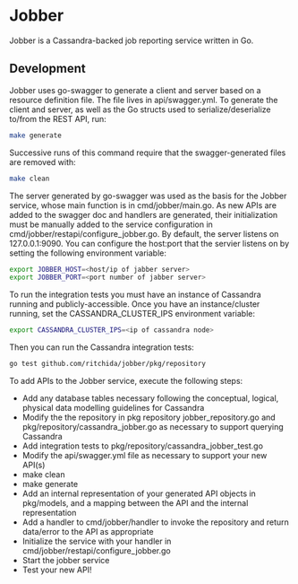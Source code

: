# Jobber

Jobber is a Cassandra-backed job reporting service written in Go.

## Development

Jobber uses go-swagger to generate a client and server based on a resource definition file.  The file lives in api/swagger.yml.  To generate the client and server, as well as the Go structs used to serialize/deserialize to/from the REST API, run:

```bash
make generate
```
Successive runs of this command require that the swagger-generated files are removed with:
```bash
make clean
```
The server generated by go-swagger was used as the basis for the Jobber service, whose main function is in cmd/jobber/main.go.  As new APIs are added to the swagger doc and handlers are generated, their initialization must be manually added to the service configuration in cmd/jobber/restapi/configure_jobber.go.  By default, the server listens on 127.0.0.1:9090.  You can configure the host:port that the servier listens on by setting the following environment variable:
```bash
export JOBBER_HOST=<host/ip of jabber server>
export JOBBER_PORT=<port number of jabber server>
```

To run the integration tests you must have an instance of Cassandra running and publicly-accessible.
Once you have an instance/cluster running, set the CASSANDRA_CLUSTER_IPS environment variable:
```bash
export CASSANDRA_CLUSTER_IPS=<ip of cassandra node>
```
Then you can run the Cassandra integration tests:
```bash
go test github.com/ritchida/jobber/pkg/repository
```

To add APIs to the Jobber service, execute the following steps:

* Add any database tables necessary following the conceptual, logical, physical data modelling guidelines for Cassandra
* Modify the the repository in pkg repository jobber_repository.go and pkg/repository/cassandra_jobber.go as necessary to support querying Cassandra
* Add integration tests to pkg/repository/cassandra_jobber_test.go
* Modify the api/swagger.yml file as necessary to support your new API(s)
* make clean
* make generate
* Add an internal representation of your generated API objects in pkg/models, and a mapping between the API and the internal representation
* Add a handler to cmd/jobber/handler to invoke the repository and return data/error to the API as appropriate
* Initialize the service with your handler in cmd/jobber/restapi/configure_jobber.go
* Start the jobber service
* Test your new API!
